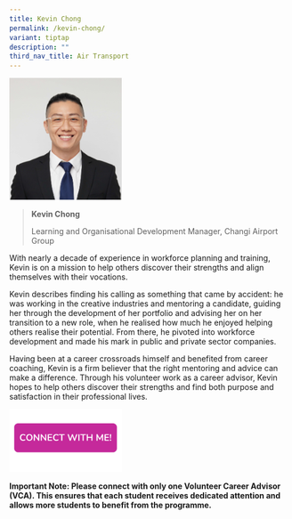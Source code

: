 ```yaml
---
title: Kevin Chong
permalink: /kevin-chong/
variant: tiptap
description: ""
third_nav_title: Air Transport
---
```

<p></p>
<div class="isomer-image-wrapper">
<img style="width: 40%;" height="auto" width="100%" alt="" src="/images/Profile Photos/Kevin_Chong_1_copy.jpg">
</div>
<blockquote>
<p></p>
<p><strong>Kevin Chong</strong>
</p>
<p>Learning and Organisational Development Manager, Changi Airport Group</p>
</blockquote>
<p>With nearly a decade of experience in workforce planning and training,
Kevin is on a mission to help others discover their strengths and align
themselves with their vocations.</p>
<p>Kevin describes finding his calling as something that came by accident:
he was working in the creative industries and mentoring a candidate, guiding
her through the development of her portfolio and advising her on her transition
to a new role, when he realised how much he enjoyed helping others realise
their potential. From there, he pivoted into workforce development and
made his mark in public and private sector companies.</p>
<p>Having been at a career crossroads himself and benefited from career coaching,
Kevin is a firm believer that the right mentoring and advice can make a
difference. Through his volunteer work as a career advisor, Kevin hopes
to help others discover their strengths and find both purpose and satisfaction
in their professional lives.</p>
<p></p>
<p></p>
<p></p><a class="isomer-image-wrapper" href="https://form.gov.sg/677f353c52fac86cdded3728"><img style="width: 40%;" height="auto" width="100%" alt="" src="/images/Page Photos/CONNECT_WITH_ME.png"></a>
<p><strong>Important Note: Please connect with only one Volunteer Career Advisor (VCA). This ensures that each student receives dedicated attention and allows more students to benefit from the programme.</strong>
</p>